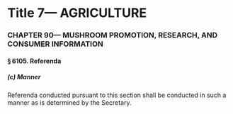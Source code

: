 
# Title 7— AGRICULTURE
### CHAPTER 90— MUSHROOM PROMOTION, RESEARCH, AND CONSUMER INFORMATION
#### § 6105. Referenda
##### (c) Manner

Referenda conducted pursuant to this section shall be conducted in such a manner as is determined by the Secretary.
